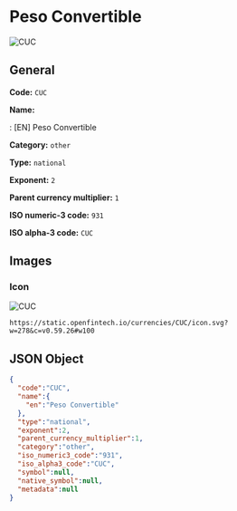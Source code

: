 
# Peso Convertible 
![CUC](https://static.openfintech.io/currencies/CUC/icon.svg?w=278&c=v0.59.26#w100)  

## General 
 
**Code:** `CUC` 
 
**Name:** 
 
:	[EN] Peso Convertible 
 
**Category:** `other` 
 
**Type:** `national` 
 
**Exponent:** `2` 
 
**Parent currency multiplier:** `1` 
 
**ISO numeric-3 code:** `931` 
 
**ISO alpha-3 code:** `CUC` 
 

## Images 

### Icon 
 
![CUC](https://static.openfintech.io/currencies/CUC/icon.svg?w=278&c=v0.59.26#w100)  

```
https://static.openfintech.io/currencies/CUC/icon.svg?w=278&c=v0.59.26#w100
```  

## JSON Object 

```json
{
  "code":"CUC",
  "name":{
    "en":"Peso Convertible"
  },
  "type":"national",
  "exponent":2,
  "parent_currency_multiplier":1,
  "category":"other",
  "iso_numeric3_code":"931",
  "iso_alpha3_code":"CUC",
  "symbol":null,
  "native_symbol":null,
  "metadata":null
}
```  
